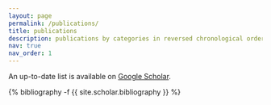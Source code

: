 ```yaml
---
layout: page
permalink: /publications/
title: publications
description: publications by categories in reversed chronological order. generated by jekyll-scholar.
nav: true
nav_order: 1
---
```

<!-- _pages/publications.md -->
<div class="publications">
 <p>An up-to-date list is available on <a href="https://scholar.google.com/citations?hl=en&user=P9dSDhoAAAAJ">Google Scholar</a>.</p>


{% bibliography -f {{ site.scholar.bibliography }} %}

</div>
